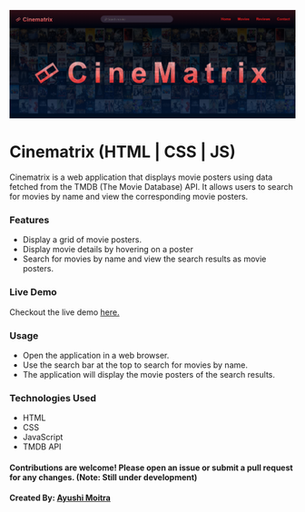 !["screenshot"](Screenshot.png)

# Cinematrix (HTML | CSS | JS)
Cinematrix is a web application that displays movie posters using data fetched from the TMDB (The Movie Database) API. It allows users to search for movies by name and view the corresponding movie posters.

### Features
- Display a grid of movie posters.
- Display movie details by hovering on a poster
- Search for movies by name and view the search results as movie posters.

### Live Demo
Checkout the live demo <a href="https://ayuxi03.github.io/Movie-matrix/">here.</a>

### Usage
- Open the application in a web browser.
- Use the search bar at the top to search for movies by name.
- The application will display the movie posters of the search results.

### Technologies Used
- HTML
- CSS
- JavaScript
- TMDB API

#### Contributions are welcome! Please open an issue or submit a pull request for any changes. (Note: Still under development)

#### Created By: [Ayushi Moitra](https://github.com/ayuxi03) 
